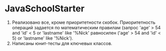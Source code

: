 # JavaSchoolStarter
1. Реализовано все, кроме приоритетности скобок. Приоритетность операций задается по математическим правилам (запрос 'age' > 54 and 'id' < 5 or 'lastname' like '%Nick' равносилен ('age' > 54 and 'id' < 5) or 'lastname' like '%Nick').
2. Написаны юнит-тесты для ключевых классов.
